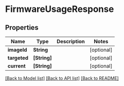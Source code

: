 # FirmwareUsageResponse

## Properties
Name | Type | Description | Notes
------------ | ------------- | ------------- | -------------
**imageId** | **String** |  | [optional] 
**targeted** | **[String]** |  | [optional] 
**current** | **[String]** |  | [optional] 

[[Back to Model list]](../README.md#documentation-for-models) [[Back to API list]](../README.md#documentation-for-api-endpoints) [[Back to README]](../README.md)


